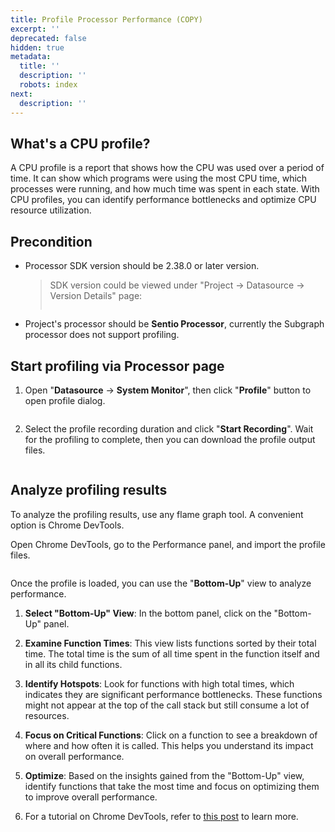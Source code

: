 ```yaml
---
title: Profile Processor Performance (COPY)
excerpt: ''
deprecated: false
hidden: true
metadata:
  title: ''
  description: ''
  robots: index
next:
  description: ''
---
```

## What's a CPU profile?

A CPU profile is a report that shows how the CPU was used over a period of time. It can show which programs were using the most CPU time, which processes were running, and how much time was spent in each state. With CPU profiles, you can identify performance bottlenecks and optimize CPU resource utilization.

## Precondition

- Processor SDK version should be 2.38.0 or later version.
  > SDK version could be viewed under "Project -> Datasource -> Version Details" page: <figure><img src="https://files.gitbook.com/v0/b/gitbook-x-prod.appspot.com/o/spaces%2FnokhZqxlSBFz23VOY47Q%2Fuploads%2FLpxmP2XluzO2GNm9CQG4%2Fimage.png?alt=media&token=bdf8c73c-d9d7-4098-92c5-a9db55ee6c6a" alt=""><figcaption>

- Project's processor should be **Sentio  Processor**, currently the Subgraph processor does not support profiling.

## Start profiling via Processor page

1. Open "**Datasource** -> **System Monitor**", then click "**Profile**" button to open profile dialog.
   <figure><img src="https://files.gitbook.com/v0/b/gitbook-x-prod.appspot.com/o/spaces%2FnokhZqxlSBFz23VOY47Q%2Fuploads%2FJPMcVST6Ys0VO5y7TeRR%2Fimage.png?alt=media&token=48c8460d-ef97-4fd1-b710-1c8360fe75ba" alt=""><figcaption>
2. Select the profile recording duration and click "**Start Recording**". Wait for the profiling to complete, then you can download the profile output files.
   <figure><img src="https://files.gitbook.com/v0/b/gitbook-x-prod.appspot.com/o/spaces%2FnokhZqxlSBFz23VOY47Q%2Fuploads%2FDuaiumqc6Qwd7Msoov2E%2Fimage.png?alt=media&token=511b2ade-91c6-4681-b5b2-cf2edba79797" alt=""><figcaption>

## Analyze profiling results

To analyze the profiling results, use any flame graph tool. A convenient option is Chrome DevTools.

Open Chrome DevTools, go to the Performance panel, and import the profile files.

<figure><img src="https://files.gitbook.com/v0/b/gitbook-x-prod.appspot.com/o/spaces%2FnokhZqxlSBFz23VOY47Q%2Fuploads%2FLzLC7Rc5IURpFVqjp93L%2Fimage.png?alt=media&token=8ba40570-1d44-4c71-8dc6-46d70176bda7" alt=""></figure>

Once the profile is loaded, you can use the "**Bottom-Up**" view to analyze performance. 

1. **Select "Bottom-Up" View**: In the bottom panel, click on the "Bottom-Up" panel.

2. **Examine Function Times**: This view lists functions sorted by their total time. The total time is the sum of all time spent in the function itself and in all its child functions.

3. **Identify Hotspots**: Look for functions with high total times, which indicates they are significant performance bottlenecks. These functions might not appear at the top of the call stack but still consume a lot of resources.

4. **Focus on Critical Functions**: Click on a function to see a breakdown of where and how often it is called. This helps you understand its impact on overall performance.

5. **Optimize**: Based on the insights gained from the "Bottom-Up" view, identify functions that take the most time and focus on optimizing them to improve overall performance.

6. For a tutorial on Chrome DevTools, refer to [this post](https://developer.chrome.com/docs/devtools/performance/reference#analyze) to learn more.